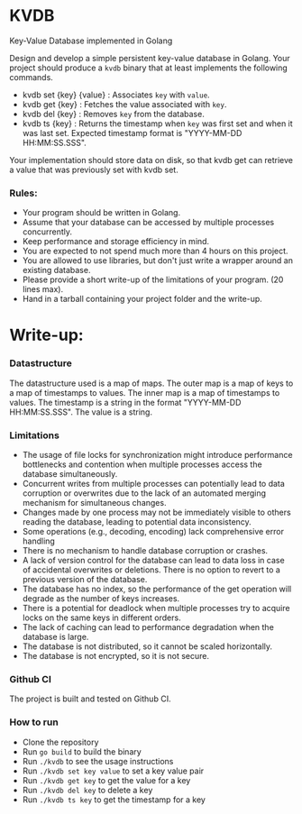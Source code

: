 # KVDB
Key-Value Database implemented in Golang

Design and develop a simple persistent key-value database in Golang. Your project should
produce a `kvdb` binary that at least implements the following commands.
- kvdb set {key} {value} : Associates `key` with `value`.
- kvdb get {key} : Fetches the value associated with `key`.
- kvdb del {key} : Removes `key` from the database.
- kvdb ts {key} : Returns the timestamp when `key` was first set and when it was last set. Expected timestamp format is
"YYYY-MM-DD HH:MM:SS.SSS".

Your implementation should store data on disk, so that kvdb get can retrieve a value that
was previously set with kvdb set.

### Rules:
- Your program should be written in Golang.
- Assume that your database can be accessed by multiple processes concurrently.
- Keep performance and storage efficiency in mind.
- You are expected to not spend much more than 4 hours on this project.
- You are allowed to use libraries, but don't just write a wrapper around an existing
database.
- Please provide a short write-up of the limitations of your program. (20 lines max).
- Hand in a tarball containing your project folder and the write-up.

# Write-up:

### Datastructure
The datastructure used is a map of maps. The outer map is a map of keys to a map of timestamps to values. The inner map is a map of timestamps to values. The timestamp is a string in the format "YYYY-MM-DD HH:MM:SS.SSS". The value is a string.

### Limitations   
- The usage of file locks for synchronization might introduce performance bottlenecks and contention when multiple processes access the database simultaneously.
- Concurrent writes from multiple processes can potentially lead to data corruption or overwrites due to the lack of an automated merging mechanism for simultaneous changes.
- Changes made by one process may not be immediately visible to others reading the database, leading to potential data inconsistency.
- Some operations (e.g., decoding, encoding) lack comprehensive error handling
- There is no mechanism to handle database corruption or crashes.
- A lack of version control for the database can lead to data loss in case of accidental overwrites or deletions. There is no option to revert to a previous version of the database.
- The database has no index, so the performance of the get operation will degrade as the number of keys increases.
- There is a potential for deadlock when multiple processes try to acquire locks on the same keys in different orders.
- The lack of caching can lead to performance degradation when the database is large.
- The database is not distributed, so it cannot be scaled horizontally.
- The database is not encrypted, so it is not secure.

### Github CI
The project is built and tested on Github CI. 

### How to run
- Clone the repository
- Run `go build` to build the binary
- Run `./kvdb` to see the usage instructions
- Run `./kvdb set key value` to set a key value pair
- Run `./kvdb get key` to get the value for a key
- Run `./kvdb del key` to delete a key
- Run `./kvdb ts key` to get the timestamp for a key
